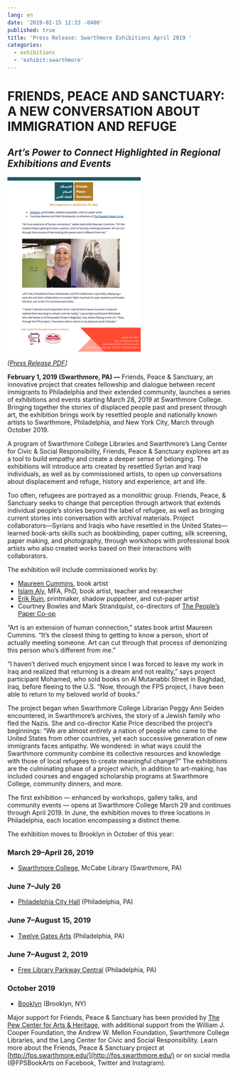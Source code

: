 ```yaml
---
lang: en
date: '2019-02-15 12:33 -0400'
published: true
title: 'Press Release: Swarthmore Exhibitions April 2019 '
categories:
  - exhibitions
  - 'exhibit:swarthmore'
---
```


# FRIENDS, PEACE AND SANCTUARY: A NEW CONVERSATION ABOUT IMMIGRATION AND REFUGE
## *Art’s Power to Connect Highlighted in Regional Exhibitions and Events*

[![press release thumbnail](/assets/images/press-release-thumb.png)](/assets/20190226-FPS-Press-Release.pdf)

*[[Press Release PDF](/assets/20190226-FPS-Press-Release.pdf)]*

**February 1, 2019 (Swarthmore, PA) —** Friends, Peace & Sanctuary, an innovative project that creates fellowship and dialogue between recent immigrants to Philadelphia and their extended community, launches a series of exhibitions and events starting March 28, 2019 at Swarthmore College. Bringing together the stories of displaced people past and present through art, the exhibition brings work by resettled people and nationally known artists to Swarthmore, Philadelphia, and New York City, March through October 2019.

A program of Swarthmore College Libraries and Swarthmore’s Lang Center for Civic & Social Responsibility, Friends, Peace & Sanctuary explores art as a tool to build empathy and create a deeper sense of belonging. The exhibitions will introduce arts created by resettled Syrian and Iraqi individuals, as well as by commissioned artists, to open up conversations about displacement and refuge, history and experience, art and life.

Too often, refugees are portrayed as a monolithic group. Friends, Peace, & Sanctuary seeks to change that perception through artwork that extends individual people’s stories beyond the label of refugee, as well as bringing current stories into conversation with archival materials. Project collaborators—Syrians and Iraqis who have resettled in the United States—learned book-arts skills such as bookbinding, paper cutting, silk screening, paper making, and photography, through workshops with professional book artists who also created works based on their interactions with collaborators.

The exhibition will include commissioned works by:

- [Maureen Cummins](http://maureencummins.com), book artist
- [Islam Aly](https://www.islamaly.com/), MFA, PhD, book artist, teacher and researcher
- [Erik Ruin](http://erikruin.info/), printmaker, shadow puppeteer, and cut-paper artist
- Courtney Bowles and Mark Strandquist, co-directors of [The People’s Paper Co-op](http://peoplespaperco-op.weebly.com/)

“Art is an extension of human connection,” states book artist Maureen Cummins. “It’s the closest thing to getting to know a person, short of actually meeting someone. Art can cut through that process of demonizing this person who’s different from me.”

“I haven’t derived much enjoyment since I was forced to leave my work in Iraq and realized that returning is a dream and not reality,” says project participant Mohamed, who sold books on Al Mutanabbi Street in Baghdad, Iraq, before fleeing to the U.S. “Now, through the FPS project, I have been able to return to my beloved world of books.”

The project began when Swarthmore College Librarian Peggy Ann Seiden encountered, in Swarthmore’s archives, the story of a Jewish family who fled the Nazis. She and co-director Katie Price described the project’s beginnings: “We are almost entirely a nation of people who came to the United States from other countries, yet each successive generation of new immigrants faces antipathy. We wondered: in what ways could the Swarthmore community combine its collective resources and knowledge with those of local refugees to create meaningful change?” The exhibitions are the culminating phase of a project which, in addition to art-making, has included courses and engaged scholarship programs at Swarthmore College, community dinners, and more. 

The first exhibition — enhanced by workshops, gallery talks, and community events — opens at Swarthmore College March 29 and continues through April 2019. In June, the exhibition moves to three locations in Philadelphia, each location encompassing a distinct theme.

The exhibition moves to Brooklyn in October of this year:

### __March 29–April 26, 2019__
- [Swarthmore College](https://www.swarthmore.edu/cooper-series/friends-peace-and-sanctuary), McCabe Library (Swarthmore, PA)

### __June 7–July 26__
- [Philadelphia City Hall](http://creativephl.org/exhibitions/) (Philadelphia, PA)

### __June 7–August 15, 2019__
- [Twelve Gates Arts](http://www.twelvegatesarts.org/) (Philadelphia, PA)

### __June 7–August 2, 2019__
- [Free Library Parkway Central](http://www.freelibrary.org/) (Philadelphia, PA)

### October 2019
- [Booklyn](https://booklyn.org/) (Brooklyn, NY)

Major support for Friends, Peace & Sanctuary has been provided by [The Pew Center for Arts & Heritage](https://pcah.org/), with additional support from the William J. Cooper Foundation, the Andrew W. Mellon Foundation, Swarthmore College Libraries, and the Lang Center for Civic and Social Responsibility. Learn more about the Friends, Peace & Sanctuary project at [http://fps.swarthmore.edu/](http://fps.swarthmore.edu/) or on social media (@FPSBookArts on Facebook, Twitter and Instagram).
